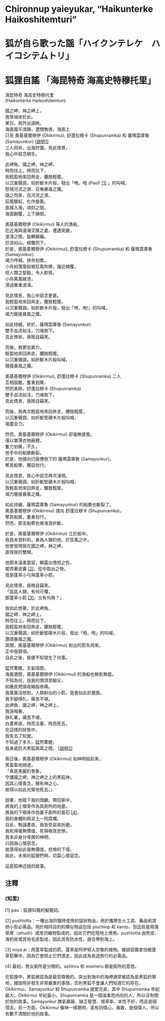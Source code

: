 # Chironnup yaieyukar, “Haikunterke Haikoshitemturi”    
# 狐が自ら歌った謡「ハイクンテレケ　ハイコシテムトリ」    
# 狐狸自謠 「海昆特奇 海高史特穆托里」    
  
海昆特奇 海高史特穆托里    
(Haikunterke Haikoshitemturi)    
    
國之岬，神之岬上，    
我曾端坐於此。    
某日，我外出遠眺，    
海面風平浪靜，遼闊無垠，海面上    
只見 奧基基爾穆伊 (Okikirmui), 舒蓬拉穆卡 (Shupunramka) 和 薩瑪雲庫魯 (Samayunkur) [[說明1]](#f_additional_2_3)     
三人同舟，出海狩獵。見此情景，    
我心中惡念頓生。    
    
此岬角，國之岬，神之岬，    
時而往上，時而往下，  
我輕盈地來回奔走，腰肢輕擺。    
以沉重聲調，如折斷木片般，發出「咆，咆 (Pau)! [[1]](#f_1_3) 」的叫喊，    
怒視河流之源，召喚暴風之魔。    
隨之而來，自河流之源，    
狂風驟起，化作旋風，    
直撲入海，頃刻之間，    
海面翻覆，上下顛倒。    
    
奧基基爾穆伊 (Okikirmui) 等人的漁船，    
在近海與遠海交匯之處，遭遇突變，    
波濤之間，旋轉顛簸。    
巨浪如山，傾覆而下。    
於是，奧基基爾穆伊 (Okikirmui), 舒蓬拉穆卡 (Shupunramka) 和 薩瑪雲庫魯 (Samayunkur)    
竭力呼喊，拼命划槳。    
小舟如落葉般被狂風吹拂，幾近傾覆，    
但人類之堅毅，令人欽佩，    
小舟乘風破浪，    
滑過重重波濤。    
    
見此情景，我心中惡念更甚。    
我輕盈地來回奔走，腰肢輕擺，    
以沉重聲調，如折斷木片般，發出「咆，咆!」的叫喊，    
竭力聲援暴風之魔。    
    
如此持續，終於，薩瑪雲庫魯 (Samayunkur)    
雙手血流如注，力竭倒下。    
見此慘狀，我暗自竊笑。    
    
而後，我更加賣力，    
輕盈地來回奔走，腰肢輕擺。    
以沉重聲調，如折斷木片般叫喊，    
聲援暴風之魔。    
    
奧基基爾穆伊 (Okikirmui), 舒蓬拉穆卡 (Shupunramka) 二人    
互相鼓勵，奮勇划槳，    
然而某時，舒蓬拉穆卡 (Shupunramka)    
雙手血流如注，力竭倒下，    
見此情景，我暗自竊笑。    
    
而後，我再次輕盈地來回奔走，腰肢輕擺，    
以沉重聲調，如折斷堅硬木片般叫喊，    
竭盡全力。    
    
然而，奧基基爾穆伊 (Okikirmui) 卻毫無疲態。    
僅以單薄衣物蔽體，    
奮力划槳，不久，    
他手中的船槳斷裂。    
於是，他撲向已疲憊倒下的 薩瑪雲庫魯 (Samayunkur)，    
奪其船槳，獨自划行。    
    
見此情景，我心中惡念再次湧現。    
以沉重聲調，如折斷堅硬木片般叫喊，    
我輕盈地來回奔走，腰肢輕擺，    
竭力聲援暴風之魔。    
    
如此持續，薩瑪雲庫魯 (Samayunkur) 的船槳也斷裂了。    
奧基基爾穆伊 (Okikirmui) 撲向 舒蓬拉穆卡 (Shupunramka)，    
奪其船槳，奮勇划行。    
然而，那支船槳也被海浪折斷。    
    
於是，奧基基爾穆伊 (Okikirmui) 立於船中。    
我竟未曾料到，身為人類的他，於狂風之中，    
他會發現我在國之岬，神之岬，    
直視我的雙眼。    
    
他原本溫柔面容，顯露出憤怒之色，    
擺弄著皮囊 [[2]](#f_2_3)，從中取出之物，    
竟是蓬草小弓與蓬草小箭。    
    
見此情景，我暗自竊笑。    
「區區人類，有何可懼，    
那蓬草小箭 [[3]](#f_3_3)，又有何用？」    
    
我如此想著，於此岬角，    
國之岬，神之岬上，     
時而往上，時而往下，      
我輕盈地來回奔走，腰肢輕擺，    
以沉重聲調，如折斷堅硬木片般，發出「咆，咆」的叫喊，    
讚頌暴風之魔。    
其間，奧基基爾穆伊 (Okikirmui) 射出的箭矢飛來，    
正中我頸項。    
自此之後，我便不知發生了何事。    
    
猛然驚醒，天氣晴朗，    
海面遼闊，奧基基爾穆伊 (Okikirmui) 的漁船也無影無蹤。    
不知為何，自我的頭頂至腳尖，    
如雁皮燃燒收縮般疼痛。    
我萬萬沒想到，人類射出的小箭，竟會如此折磨我，    
我手腳掙扎，痛苦不堪。    
此岬角，國之岬，神之岬上，    
我哭喊著，    
掙扎著，痛苦不堪，    
白晝黑夜，時而活著，時而死去，    
在這樣的狀態中，    
我失去了知覺。    
不知過了多久，猛然驚醒，    
我身處巨大黑狐兩耳之間。 [[說明2]](#f_additional_1_3)     
    
兩日後，奧基基爾穆伊 (Okikirmui) 如神明般前來，    
笑盈盈地說道，    
「真是美麗的景象，    
守護國之岬，神之岬之上的黑狐神，    
因其心懷善念，擁有神之心，    
故得以如此光榮地死去。」    
    
說著，他取下我的頭顱，帶回家中，    
將我的上顎骨作為其廁所的地基，    
將我的下顎骨作為妻子廁所的基石 [[4]](#f_4_3)，    
我的身體則與泥土一同腐爛。    
自此，無論晝夜，我皆受惡臭折磨，    
我死得毫無價值，死得極其悲慘。    
我本非身分卑微的神明，    
只因我心懷惡念，    
故落得如此毫無價值，悲慘的下場，    
故此，未來的狐狸們啊，切莫心懷惡念。    
    
這是狐神述說的故事。
    
## 注釋    
    
### (知里)    
    
<span id="f_1_3">[1] pau：狐狸叫聲的擬聲詞。</span>
    
<span id="f_2_3">[2] pushtotta：一種出海狩獵時使用的袋狀物品，用於攜帶生火工具、藥品和其他小型必需品。用於相同目的的類似物品包括 piuchiop 和 karop，但這些是用蒲草蓆（attush）或厚司織物製成的，因此它們在陸地上使用。pushtotta 由熊皮、海豹皮或其他毛皮製成，因此具有防水性，適合帶到海上。</span>  
    
<span id="f_3_3">[3] noya ai：用蓬草製成的箭。蓬草是阿伊努人崇敬的植物。據說惡魔害怕被蓬草箭擊中，因為它會阻止它們漂走，因此成為長途旅行的必需品。</span> 
    
<span id="f_4_3">[4] 最初，男女廁所是分開的。ashinru 和 eosineru 都是廁所的意思。</span>

<span id="f_additional_1_3">    
在狐狸中，黑狐被認為是最受尊敬的。突出到海中的海岬通常被認為是黑狐的領地，據說除非發生非常嚴重的事情，否則黑狐不會讓人們知道它的存在。
</span>  

<span id="f_additional_2_3">   
Okikirmui、Samayunkur 和 Shupunramka 是堂兄弟，其中 Shupunramka 年紀最大，Okikirmui 年紀最小。Shupunramka 是一個溫柔而內向的人，所以沒有關於他的故事。Samayunkur 脾氣暴躁、缺乏智慧、很草率、本性不好，而且是個懦夫。另一方面，Okikirmui 像神一樣聰明、富有同情心、勇敢，是個偉人，所以有數不清關於他的故事。
</span>  
